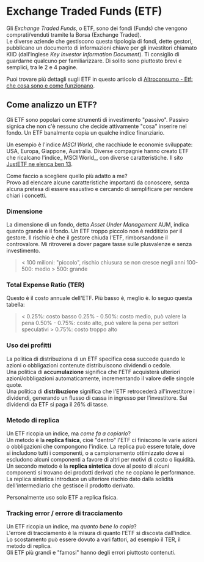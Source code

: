 # Exchange Traded Funds (ETF)

Gli _Exchange Traded Funds_, o ETF, sono dei fondi (Funds) che vengono
comprati/venduti tramite la Borsa (Exchange Traded).  
Le diverse aziende che gestiscono questa tipologia di fondi, dette gestori,
pubblicano un documento di informazioni chiave per gli investitori chiamato
KIID (dall'inglese _Key Investor Information Document_). Ti consiglio di
guardarne qualcuno per familiarizzare. Di solito sono piuttosto brevi e
semplici, tra le 2 e 4 pagine.

Puoi trovare più dettagli sugli ETF in questo articolo di
[Altroconsumo - Etf: che cosa sono e come funzionano](https://www.altroconsumo.it/finanza/investire/fondi-e-etf/dossier/cosa-sono/etf-che-cosa-sono-e-come-funzionano).

## Come analizzo un ETF?
Gli ETF sono popolari come strumenti di investimento "passivo". Passivo signica
che non c'è nessuno che decide attivamente "cosa" inserire nel fondo. Un ETF
banalmente copia un qualche indice finanziario.

Un esempio è l'indice _MSCI World_, che racchiude le economie sviluppate: USA,
Europa, Giappone, Australia. Diverse compagnie hanno creato ETF che ricalcano
l'indice_ MSCI World_, con diverse caratteristiche. Il sito
[JustETF ne elenca ben 13](https://www.justetf.com/it/how-to/msci-world-etfs.html).

Come faccio a scegliere quello più adatto a me?  
Provo ad elencare alcune caratteristiche importanti da conoscere, senza alcuna
pretesa di essere esaustivo e cercando di semplificare per rendere chiari i
concetti.

### Dimensione
La dimensione di un fondo, detta _Asset Under Management_ AUM, indica quanto
grande è il fondo. Un ETF troppo piccolo non è redditizio per il gestore.
Il rischio è che il gestore chiuda l'ETF, rimborsandone il controvalore.
Mi ritroverei a dover pagare tasse sulle plusvalenze e senza investimento.

> < 100 milioni: "piccolo", rischio chiusura se non cresce negli anni
> 100-500: medio
> \> 500: grande

### Total Expense Ratio (TER)
Questo è il costo annuale dell'ETF. Più basso è, meglio è. Io seguo questa
tabella:

> < 0.25%: costo basso 
> 0.25% - 0.50%: costo medio, può valere la pena
> 0.50% - 0.75%: costo alto, può valere la pena per settori speculativi
> \> 0.75%: costo troppo alto 

### Uso dei profitti
La politica di distribuziona di un ETF specifica cosa succede quando le azioni
o obbligazioni contenute distribuiscono dividendi o cedole.  
Una politica di **accumulazione** significa che l'ETF acquisterà ulteriori
azioni/obbligazioni automaticamente, incrementando il valore delle singole
quote.  
Una politica di **distribuzione** significa che l'ETF retrocederà
all'investitore i dividendi, generando un flusso di cassa in ingresso per
l'investitore. Sui dividendi da ETF si paga il 26% di tasse.

### Metodo di replica
Un ETF ricopia un indice, ma _come fa a copiarlo_?  
Un metodo è la **replica fisica**, cioé "dentro" l'ETF ci finiscono le varie
azioni o obbligazioni che compongono l'indice. La replica può essere totale,
dove si includono tutti i componenti, o a campionamento ottimizzato dove si
escludono alcuni componenti a favore di altri per motivi di costo o liquidità.  
Un secondo metodo è la **replica sintetica** dove al posto di alcuni
componenti si trovano dei prodotti derivati che ne copiano le performance. La
replica sintetica introduce un ulteriore rischio dato dalla solidità
dell'intermediario che gestisce il prodotto derivato.

Personalmente uso solo ETF a replica fisica.

### Tracking error / errore di tracciamento
Un ETF ricopia un indice, ma _quanto bene lo copia_?   
L'errore di tracciamento è la misura di quanto l'ETF si discosta dall'indice.
Lo scostamento può essere dovuto a vari fattori, ad esempio il TER, il metodo
di replica.  
Gli ETF più grandi e "famosi" hanno degli errori piuttosto contenuti.
